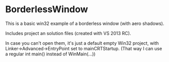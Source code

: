 BorderlessWindow
================

This is a basic win32 example of a borderless window (with aero shadows).

Includes project an solution files (created with VS 2013 RC).

In case you can't open them, it's just a default empty Win32 project,
with Linker->Advanced->EntryPoint set to mainCRTStartup.
(That way I can use a regular int main() instead of WinMain(...))
